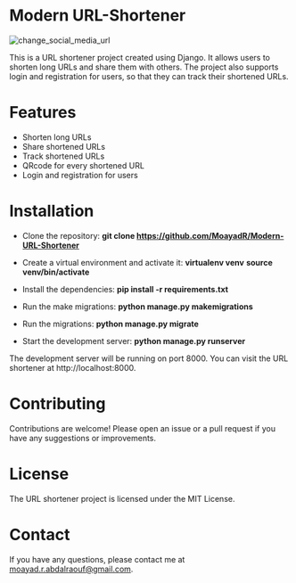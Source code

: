 # Modern URL-Shortener

![change_social_media_url](https://github.com/MoayadR/URL-Shortener/assets/92552416/ad73ed3d-e781-4ee4-ac57-9901a84247f2)


This is a URL shortener project created using Django. It allows users to shorten long URLs and share them with others. The project also supports login and registration for users, so that they can track their shortened URLs.

# Features
* Shorten long URLs
* Share shortened URLs
* Track shortened URLs
* QRcode for every shortened URL
* Login and registration for users

# Installation
* Clone the repository:
**git clone https://github.com/MoayadR/Modern-URL-Shortener**

* Create a virtual environment and activate it:
**virtualenv venv**
**source venv/bin/activate**

* Install the dependencies:
**pip install -r requirements.txt**

* Run the make migrations:
**python manage.py makemigrations**

* Run the migrations:
**python manage.py migrate**

* Start the development server:
**python manage.py runserver**

The development server will be running on port 8000. You can visit the URL shortener at http://localhost:8000.

# Contributing
Contributions are welcome! Please open an issue or a pull request if you have any suggestions or improvements.

# License
The URL shortener project is licensed under the MIT License.

# Contact
If you have any questions, please contact me at moayad.r.abdalraouf@gmail.com.
